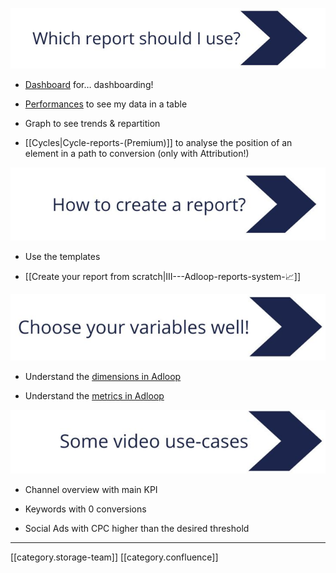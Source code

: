 ![](.gitbook/image-20220503-141842.png)


* [Dashboard](#) for… dashboarding! 


* [Performances](#) to see my data in a table


* Graph to see trends & repartition


* [[Cycles|Cycle-reports-(Premium)]] to analyse the position of an element in a path to conversion (only with Attribution!) 



![](.gitbook/image-20220503-141901.png)


* Use the templates


* [[Create your report from scratch|III---Adloop-reports-system-📈]]



![](.gitbook/image-20220503-141926.png)


* Understand the [dimensions in Adloop](#)


* Understand the [metrics in Adloop](#)



![](.gitbook/image-20220503-141943.png)


* Channel overview with main KPI


* Keywords with 0 conversions


* Social Ads with CPC higher than the desired threshold





*****

[[category.storage-team]] 
[[category.confluence]] 
